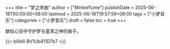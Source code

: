 +++
title = "梦之序曲"
author = ["MinkieYume"]
publishDate = 2025-06-18T00:00:00+08:00
lastmod = 2025-06-18T19:57:59+08:00
tags = ["小梦音乐"]
categories = ["小梦音乐"]
draft = false
toc = true
+++

献给心目中守护梦与童真之神的曲子。

{{< bilibili BV1Ub411D7b7 >}}
